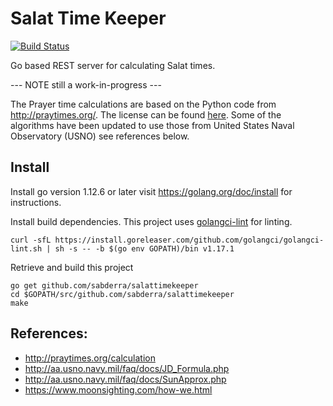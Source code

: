 # Salat Time Keeper

[![Build Status](https://travis-ci.com/sabderra/salattimekeeper?branch=refresh)](https://travis-ci.com/sabderra/salattimekeeper)

Go based REST server for calculating Salat times.

--- NOTE still a work-in-progress ---

The Prayer time calculations are based on the Python code from http://praytimes.org/. The license can be found [here](License_praytime.org). Some of the algorithms have been updated to use those from United States Naval Observatory (USNO)  see references below.

## Install

Install go version 1.12.6 or later visit https://golang.org/doc/install for instructions.

Install build dependencies. This project uses [golangci-lint](https://github.com/golangci/golangci-lint) for linting. 

```
curl -sfL https://install.goreleaser.com/github.com/golangci/golangci-lint.sh | sh -s -- -b $(go env GOPATH)/bin v1.17.1
```

Retrieve and build this project

```
go get github.com/sabderra/salattimekeeper
cd $GOPATH/src/github.com/sabderra/salattimekeeper
make
```

## References:
* http://praytimes.org/calculation
* http://aa.usno.navy.mil/faq/docs/JD_Formula.php
* http://aa.usno.navy.mil/faq/docs/SunApprox.php
* https://www.moonsighting.com/how-we.html
